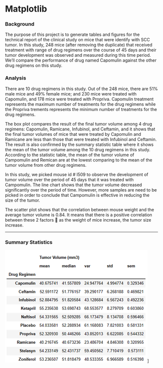 # Matplotlib

### Background
The purpose of this project is to generate tables and figures for the technical report of the clinical study on mice that were identify with SCC tumor. In this study, 248 mice (after removing the duplicate) that received treatment with range of drug regimens over the course of 45 days and their tumor development was observed and measured during this time period. We’ll compare the performance of drug named Capomulin against the other drug regimens on this study.

### Analysis
There are 10 drug regimens in this study. Out of the 248 mice, there are 51% male mice and 49% female mice; and 230 mice were treated with Capomulin, and 178 mice were treated with Propriva. Capomulin treatment represents the maximum number of treatments for the drug regimens while the Propriva trements represents the minimum number of treatments for the drug regimens.

The box plot compares the result of the final tumor volume among 4 drug regimens: Capomulin, Ramicane, Infubinol, and Ceftamin, and it shows that the final tumor volumes of mice that were treated by Capomulin and Ramicane are less than those that were treated with Infubinol and Ceftamin. The result is also confirmed by the summary statistic table where it shows the mean of the tumor volume among the 10 drug regimens in this study. According to the statistic table, the mean of the tumor volume of Campomulin and Remican are at the lowest comparing to the mean of the tumor volume from other drug regimens.

In this study, we picked mouse id # l509 to observe the development of tumor volume over the period of 45 days that it was treated with Campomulin. The line chart shows that the tumor volume decreased significantly over the period of time. However, more samples are need to be picked in order to conclude that Campomulin is effective in reducing the size of the tumor.

The scatter plot shows that the correlation between mouse weight and the average tumor volume is 0.84. It means that there is a positive correlation between these 2 factors  as the weight of mice increase, the tumor size increase.

--------------------------------------------------------------------------------------------------------------------------------------------------------------------
### Summary Statistics

![alt text](https://github.com/TaiShan16/Matplotlib/blob/main/Images/summary%20stat.PNG)]

